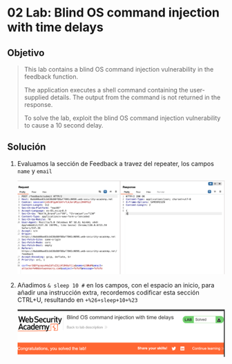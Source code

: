 # 02 Lab: Blind OS command injection with time delays

## Objetivo

> This lab contains a blind OS command injection vulnerability in the feedback function.
> 
> 
> The application executes a shell command containing the user-supplied details. The output from the command is not returned in the response.
> 
> To solve the lab, exploit the blind OS command injection vulnerability to cause a 10 second delay.
> 

## Solución

1. Evaluamos la sección de Feedback a travez del repeater, los campos `name` y `email`
    
    ![image.png](02%20Lab%20Blind%20OS%20command%20injection%20with%20time%20delays%20132fab5460ec8048bbb8d1e9037ae471/image.png)
    
2. Añadimos `& sleep 10 #` en los campos, con el espacio an inicio, para añadir una instrucción extra, recordemos codificar esta sección CTRL+U, resultando en `+%26+sleep+10+%23`
    
    ![image.png](02%20Lab%20Blind%20OS%20command%20injection%20with%20time%20delays%20132fab5460ec8048bbb8d1e9037ae471/image%201.png)